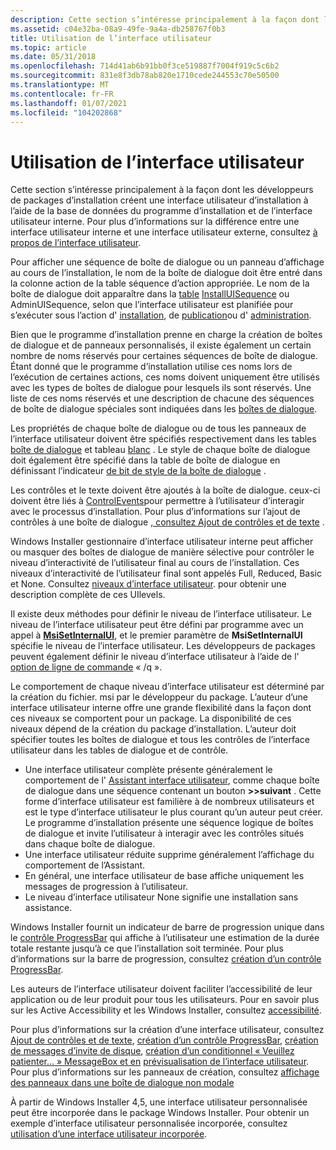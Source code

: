 ```yaml
---
description: Cette section s’intéresse principalement à la façon dont les développeurs de packages d’installation créent une interface utilisateur d’installation à l’aide de la base de données du programme d’installation et de l’interface utilisateur interne.
ms.assetid: c04e32ba-08a9-49fe-9a4a-db258767f0b3
title: Utilisation de l’interface utilisateur
ms.topic: article
ms.date: 05/31/2018
ms.openlocfilehash: 714d41ab6b91bb0f3ce519887f7004f919c5c6b2
ms.sourcegitcommit: 831e8f3db78ab820e1710cede244553c70e50500
ms.translationtype: MT
ms.contentlocale: fr-FR
ms.lasthandoff: 01/07/2021
ms.locfileid: "104202868"
---
```

# <a name="using-the-user-interface"></a>Utilisation de l’interface utilisateur

Cette section s’intéresse principalement à la façon dont les développeurs de packages d’installation créent une interface utilisateur d’installation à l’aide de la base de données du programme d’installation et de l’interface utilisateur interne. Pour plus d’informations sur la différence entre une interface utilisateur interne et une interface utilisateur externe, consultez [à propos de l’interface utilisateur](about-the-user-interface.md).

Pour afficher une séquence de boîte de dialogue ou un panneau d’affichage au cours de l’installation, le nom de la boîte de dialogue doit être entré dans la colonne action de la table séquence d’action appropriée. Le nom de la boîte de dialogue doit apparaître dans la [table](adminuisequence-table.md) [InstallUISequence](installuisequence-table.md) ou AdminUISequence, selon que l’interface utilisateur est planifiée pour s’exécuter sous l’action d' [installation](install-action.md), de [publication](advertise-action.md)ou d' [administration](admin-action.md).

Bien que le programme d’installation prenne en charge la création de boîtes de dialogue et de panneaux personnalisés, il existe également un certain nombre de noms réservés pour certaines séquences de boîte de dialogue. Étant donné que le programme d’installation utilise ces noms lors de l’exécution de certaines actions, ces noms doivent uniquement être utilisés avec les types de boîtes de dialogue pour lesquels ils sont réservés. Une liste de ces noms réservés et une description de chacune des séquences de boîte de dialogue spéciales sont indiquées dans les [boîtes de dialogue](dialog-boxes.md).

Les propriétés de chaque boîte de dialogue ou de tous les panneaux de l’interface utilisateur doivent être spécifiés respectivement dans les tables [boîte de dialogue](dialog-table.md) et tableau [blanc](billboard-table.md) . Le style de chaque boîte de dialogue doit également être spécifié dans la table de boîte de dialogue en définissant l’indicateur [de bit de style de la boîte de dialogue](dialog-style-bits.md) .

Les contrôles et le texte doivent être ajoutés à la boîte de dialogue. ceux-ci doivent être liés à [ControlEvents](controlevent-overview.md)pour permettre à l’utilisateur d’interagir avec le processus d’installation. Pour plus d’informations sur l’ajout de contrôles à une boîte de dialogue [, consultez Ajout de contrôles et de texte](adding-controls-and-text.md) .

Windows Installer gestionnaire d’interface utilisateur interne peut afficher ou masquer des boîtes de dialogue de manière sélective pour contrôler le niveau d’interactivité de l’utilisateur final au cours de l’installation. Ces niveaux d’interactivité de l’utilisateur final sont appelés Full, Reduced, Basic et None. Consultez [niveaux d’interface utilisateur](user-interface-levels.md). pour obtenir une description complète de ces UIlevels.

Il existe deux méthodes pour définir le niveau de l’interface utilisateur. Le niveau de l’interface utilisateur peut être défini par programme avec un appel à [**MsiSetInternalUI**](/windows/desktop/api/Msi/nf-msi-msisetinternalui), et le premier paramètre de **MsiSetInternalUI** spécifie le niveau de l’interface utilisateur. Les développeurs de packages peuvent également définir le niveau d’interface utilisateur à l’aide de l' [option de ligne de commande](command-line-options.md) « /q ».

Le comportement de chaque niveau d’interface utilisateur est déterminé par la création du fichier. msi par le développeur du package. L’auteur d’une interface utilisateur interne offre une grande flexibilité dans la façon dont ces niveaux se comportent pour un package. La disponibilité de ces niveaux dépend de la création du package d’installation. L’auteur doit spécifier toutes les boîtes de dialogue et tous les contrôles de l’interface utilisateur dans les tables de dialogue et de contrôle.

-   Une interface utilisateur complète présente généralement le comportement de l' [Assistant interface utilisateur](user-interface-wizard-behavior.md), comme chaque boîte de dialogue dans une séquence contenant un bouton **>>suivant** . Cette forme d’interface utilisateur est familière à de nombreux utilisateurs et est le type d’interface utilisateur le plus courant qu’un auteur peut créer. Le programme d’installation présente une séquence logique de boîtes de dialogue et invite l’utilisateur à interagir avec les contrôles situés dans chaque boîte de dialogue.
-   Une interface utilisateur réduite supprime généralement l’affichage du comportement de l’Assistant.
-   En général, une interface utilisateur de base affiche uniquement les messages de progression à l’utilisateur.
-   Le niveau d’interface utilisateur None signifie une installation sans assistance.

Windows Installer fournit un indicateur de barre de progression unique dans le [contrôle ProgressBar](progressbar-control.md) qui affiche à l’utilisateur une estimation de la durée totale restante jusqu’à ce que l’installation soit terminée. Pour plus d’informations sur la barre de progression, consultez [création d’un contrôle ProgressBar](authoring-a-progressbar-control.md).

Les auteurs de l’interface utilisateur doivent faciliter l’accessibilité de leur application ou de leur produit pour tous les utilisateurs. Pour en savoir plus sur les Active Accessibility et les Windows Installer, consultez [accessibilité](accessibility.md).

Pour plus d’informations sur la création d’une interface utilisateur, consultez [Ajout de contrôles et de texte](adding-controls-and-text.md), [création d’un contrôle ProgressBar](authoring-a-progressbar-control.md), [création de messages d’invite de disque](authoring-disk-prompt-messages.md), [création d’un conditionnel « Veuillez patienter... » MessageBox et en](authoring-a-conditional-please-wait-------message-box.md) [prévisualisation de l’interface utilisateur](previewing-the-user-interface.md). Pour plus d’informations sur les panneaux de création, consultez [affichage des panneaux dans une boîte de dialogue non modale](displaying-billboards-on-a-modeless-dialog.md)

À partir de Windows Installer 4,5, une interface utilisateur personnalisée peut être incorporée dans le package Windows Installer. Pour obtenir un exemple d’interface utilisateur personnalisée incorporée, consultez [utilisation d’une interface utilisateur incorporée](using-an-embedded-ui.md).

 

 



